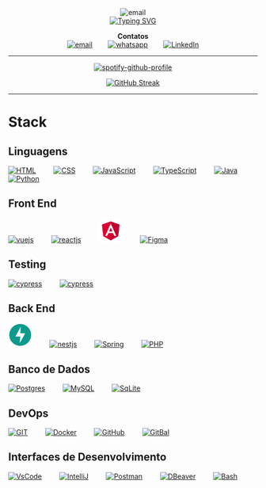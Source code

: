


<div align="center" >
    <img src="https://media.tenor.com/bWUeVRqW9-IAAAAj/fast-cat-cat-excited.gif" alt="email"   style="width: 55%;"/> <br>
  <a href="https://git.io/typing-svg"><img src="https://readme-typing-svg.herokuapp.com?font=Fira+Code&pause=1000&color=55dd55&background=454545&center=true&vCenter=true&width=435&lines=Seja+bem+vindo+ao+meu+perfil!+++++++++++++" alt="Typing SVG" /></a>  
  
  <br>
   
  <b> Contatos </b> <br>
    <a href="mailto:leorogelio1202@gmail.com"><img src="https://img.icons8.com/color/32/000000/gmail.png" alt="email"   style="width: 5%;"/></a>
    &nbsp;&nbsp;&nbsp;&nbsp;&nbsp;&nbsp;
    <a href="https://api.whatsapp.com/send?phone=5512997849493&text="><img src="https://upload.wikimedia.org/wikipedia/commons/5/5e/WhatsApp_icon.png" alt="whatsapp" style="width: 5%;"/></a>
    &nbsp;&nbsp;&nbsp;&nbsp;&nbsp;&nbsp;
    <a href="https://www.linkedin.com/in/leonardo-rogelio-silva-0930501a5/"><img src="https://rino3.com.br/blog/wp-content/uploads/2018/12/Linkedin-logo-1-550x550-300x300.png" alt="LinkedIn" style="width: 5%;"/></a>
  
  
  <hr />
  
  [![spotify-github-profile](https://spotify-github-profile.vercel.app/api/view?uid=31wignxgp6yr4zc7ytcyj6gukn7e&cover_image=true&theme=default&show_offline=false&background_color=3f3f40&interchange=false&bar_color=46c32c)](https://github.com/kittinan/spotify-github-profile)
  
  [![GitHub Streak](https://streak-stats.demolab.com?user=LeoRogelioSilva&theme=vue-dark&hide_border=true&border_radius=7.1&locale=pt_BR&date_format=j%2Fn%5B%2FY%5D&mode=weekly&exclude_days=Sun%2CSat&card_width=500&border=000000&background=90%2C003627%2C021740)](https://git.io/streak-stats)

<hr />

<div align="left">
  
# Stack

## Linguagens

<a href="#"><img src="https://upload.wikimedia.org/wikipedia/commons/thumb/6/61/HTML5_logo_and_wordmark.svg/200px-HTML5_logo_and_wordmark.svg.png" alt="HTML" style="width: 5vw;" title="HTML" /></a>
&nbsp;&nbsp;&nbsp;&nbsp;&nbsp;&nbsp;&nbsp;
<a href="#"><img src="https://upload.wikimedia.org/wikipedia/commons/thumb/d/d5/CSS3_logo_and_wordmark.svg/120px-CSS3_logo_and_wordmark.svg.png" alt="CSS" style="width: 5vw;" title="CSS" /></a>
&nbsp;&nbsp;&nbsp;&nbsp;&nbsp;&nbsp;&nbsp;
<a href="#"><img src="https://upload.wikimedia.org/wikipedia/commons/thumb/9/99/Unofficial_JavaScript_logo_2.svg/260px-Unofficial_JavaScript_logo_2.svg.png" alt="JavaScript" style="width: 5vw;" title="JavaScript" /></a>
&nbsp;&nbsp;&nbsp;&nbsp;&nbsp;&nbsp;&nbsp;
<a href="#"><img src="https://upload.wikimedia.org/wikipedia/commons/thumb/4/4c/Typescript_logo_2020.svg/512px-Typescript_logo_2020.svg.png" alt="TypeScript" style="width: 5vw;" title="TypeScript" /></a>
&nbsp;&nbsp;&nbsp;&nbsp;&nbsp;&nbsp;&nbsp;
<a href="#"><img src="https://upload.wikimedia.org/wikipedia/pt/thumb/3/30/Java_programming_language_logo.svg/234px-Java_programming_language_logo.svg.png?20190828223431" alt="Java" style="width: 5vw;" title="Java" /></a>
&nbsp;&nbsp;&nbsp;&nbsp;&nbsp;&nbsp;&nbsp;
<a href="#"><img src="https://upload.wikimedia.org/wikipedia/commons/thumb/c/c3/Python-logo-notext.svg/800px-Python-logo-notext.svg.png" alt="Python" style="width: 5vw;" title="Python" /></a>

## Front End

<a href="mailto:leorogelio1202@gmail.com"><img src="https://avatars.githubusercontent.com/u/6128107?s=200&v=4" alt="vuejs" style="width: 5vw;"  title="VueJS"/></a>
&nbsp;&nbsp;&nbsp;&nbsp;&nbsp;&nbsp;&nbsp;
<a href="mailto:leorogelio1202@gmail.com"><img src="https://avatars.githubusercontent.com/u/6412038?s=200&v=4" alt="reactjs" style="width: 5vw;"  title="ReactJS"/></a>
&nbsp;&nbsp;&nbsp;&nbsp;&nbsp;&nbsp;&nbsp;
<a href="https://github.com/LeoRogelioSilva/mini_escola"><img src="https://raw.githubusercontent.com/github/explore/80688e429a7d4ef2fca1e82350fe8e3517d3494d/topics/angular/angular.png" alt="angularjs" style="width: 5vw;" title="AngularJS" /></a>
&nbsp;&nbsp;&nbsp;&nbsp;&nbsp;&nbsp;&nbsp;
<a href="mailto:leorogelio1202@gmail.com"><img src="https://upload.wikimedia.org/wikipedia/commons/thumb/3/33/Figma-logo.svg/400px-Figma-logo.svg.png" alt="Figma" style="width: 5vw;" title="Figma" /></a>

## Testing

<a href="mailto:leorogelio1202@gmail.com"><img src="https://docs.cypress.io/img/logo/cypress-logo-circle-dark.png" alt="cypress" style="width: 5vw;" title="Cypress" /></a>
&nbsp;&nbsp;&nbsp;&nbsp;&nbsp;&nbsp;&nbsp;
<a href="mailto:leorogelio1202@gmail.com"><img src="https://miro.medium.com/v2/resize:fit:600/1*i37IyHf6vnhqWIA9osxU3w.png" alt="cypress" style="width: 5vw;" title="Cypress" /></a>

## Back End

<a href="mailto:leorogelio1202@gmail.com"><img src="https://raw.githubusercontent.com/github/explore/5deae0f0b95cec79f799c152535ca275e64595bb/topics/fastapi/fastapi.png" alt="FastAPI" style="width: 5vw;" title="FastAPI" /></a>
&nbsp;&nbsp;&nbsp;&nbsp;&nbsp;&nbsp;&nbsp;
<a href="https://github.com/LeoRogelioSilva/mini_escola"><img src="https://docs.nestjs.com/assets/logo-small.svg" alt="nestjs" style="width: 5vw;" title="NestJS" /></a>
&nbsp;&nbsp;&nbsp;&nbsp;&nbsp;&nbsp;&nbsp;
<a href="mailto:leorogelio1202@gmail.com"><img src="https://upload.wikimedia.org/wikipedia/commons/thumb/7/79/Spring_Boot.svg/120px-Spring_Boot.svg.png" alt="Spring" style="width: 5vw;" title="Spring" /></a>
&nbsp;&nbsp;&nbsp;&nbsp;&nbsp;&nbsp;&nbsp;
<a href="mailto:leorogelio1202@gmail.com"><img src="https://upload.wikimedia.org/wikipedia/commons/thumb/2/27/PHP-logo.svg/260px-PHP-logo.svg.png" alt="PHP" style="width: 5vw;" title="PHP" /></a>

## Banco de Dados

<a href="https://github.com/LeoRogelioSilva/mini_escola"><img src="https://upload.wikimedia.org/wikipedia/commons/thumb/2/29/Postgresql_elephant.svg/150px-Postgresql_elephant.svg.png" alt="Postgres" style="width: 5vw;" title="Postgres" /></a>
&nbsp;&nbsp;&nbsp;&nbsp;&nbsp;&nbsp;&nbsp;
<a href="https://github.com/LeoRogelioSilva/FormularioPHP"><img src="https://d1.awsstatic.com/asset-repository/products/amazon-rds/1024px-MySQL.ff87215b43fd7292af172e2a5d9b844217262571.png" alt="MySQL" style="width: 5vw;" title="MySQL" /></a>
&nbsp;&nbsp;&nbsp;&nbsp;&nbsp;&nbsp;&nbsp;
<a href="#"><img src="https://upload.wikimedia.org/wikipedia/commons/thumb/3/38/SQLite370.svg/300px-SQLite370.svg.png" alt="SqLite" style="width: 5vw;" title="SqLite" /></a>


## DevOps

<a href="#"><img src="https://mlohrktvfr9b.i.optimole.com/cb:5Boq.164d9/w:auto/h:auto/q:75/f:best/https://www.nerdstickers.com.br/wp-content/uploads/2022/10/products-147-GIT-ICON-1.png" alt="GIT" style="width: 5vw;" title="GIT" /></a>
&nbsp;&nbsp;&nbsp;&nbsp;&nbsp;&nbsp;&nbsp;
<a href="https://github.com/LeoRogelioSilva/mini_escola"><img src="https://blog.codewithdan.com/wp-content/uploads/2023/06/Docker-Logo-1024x576.png" alt="Docker" style="width: 5vw;" title="Docker" /></a>
&nbsp;&nbsp;&nbsp;&nbsp;&nbsp;&nbsp;&nbsp;
<a href="#"><img src="https://upload.wikimedia.org/wikipedia/commons/thumb/c/c2/GitHub_Invertocat_Logo.svg/200px-GitHub_Invertocat_Logo.svg.png" alt="GitHub" style="width: 5vw;" title="GitHub" /></a>
&nbsp;&nbsp;&nbsp;&nbsp;&nbsp;&nbsp;&nbsp;
<a href="https://gitlab.com/LeoRogelioSilva"><img src="https://gitlab.com/uploads/-/system/project/avatar/32331317/logo-extra-whitespace.png?width=64" alt="GitBal" style="width: 5vw;" title="GitLab" /></a>

## Interfaces de Desenvolvimento

<a href="#"><img src="https://upload.wikimedia.org/wikipedia/commons/thumb/9/9a/Visual_Studio_Code_1.35_icon.svg/75px-Visual_Studio_Code_1.35_icon.svg.png" alt="VsCode" style="width: 5vw;" title="VsCode" /></a>
&nbsp;&nbsp;&nbsp;&nbsp;&nbsp;&nbsp;&nbsp;
<a href="#"><img src="https://upload.wikimedia.org/wikipedia/commons/thumb/9/9c/IntelliJ_IDEA_Icon.svg/64px-IntelliJ_IDEA_Icon.svg.png" alt="IntelliJ" style="width: 5vw;" title="IntelliJ" /></a>
&nbsp;&nbsp;&nbsp;&nbsp;&nbsp;&nbsp;&nbsp;
<a href="#"><img src="https://res.cloudinary.com/canonical/image/fetch/f_auto,q_auto,fl_sanitize,w_60,h_60/https://dashboard.snapcraft.io/site_media/appmedia/2018/11/logo-mark.png" alt="Postman" style="width: 5vw;" title="Postman" /></a>
&nbsp;&nbsp;&nbsp;&nbsp;&nbsp;&nbsp;&nbsp;
<a href="#"><img src="https://upload.wikimedia.org/wikipedia/commons/thumb/b/b5/DBeaver_logo.svg/128px-DBeaver_logo.svg.png" alt="DBeaver" style="width: 5vw;" title="DBeaver" /></a>
&nbsp;&nbsp;&nbsp;&nbsp;&nbsp;&nbsp;&nbsp;
<a href="#"><img src="https://upload.wikimedia.org/wikipedia/commons/thumb/4/4b/Bash_Logo_Colored.svg/512px-Bash_Logo_Colored.svg.png?20180723054350" alt="Bash" style="width: 5vw;" title="Bash" /></a>


</div>





</div>
